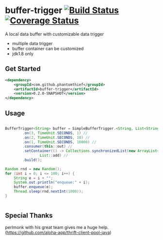 buffer-trigger [![Build Status](https://travis-ci.org/PhantomThief/buffer-trigger.svg)](https://travis-ci.org/PhantomThief/buffer-trigger) [![Coverage Status](https://coveralls.io/repos/PhantomThief/buffer-trigger/badge.svg?branch=master)](https://coveralls.io/r/PhantomThief/buffer-trigger?branch=master)
=======================

A local data buffer with customizable data trigger

* multiple data trigger
* buffer container can be customized
* jdk1.8 only

## Get Started

```xml
<dependency>
    <groupId>com.github.phantomthief</groupId>
    <artifactId>buffer-trigger</artifactId>
    <version>0.2.0-SNAPSHOT</version>
</dependency>
```

## Usage

```Java

BufferTrigger<String> buffer = SimpleBufferTrigger.<String, List<String>> newBuilder() //
        .on(3, TimeUnit.SECONDS, 1) //
        .on(2, TimeUnit.SECONDS, 10) //
        .on(1, TimeUnit.SECONDS, 10000) //
        .consumer(this::out) //
        .setContainer(() -> Collections.synchronizedList(new ArrayList<String>()),
                List::add) //
        .build();
        
Random rnd = new Random();
for (int i = 0; i <= 100; i++) {
    String e = i + "";
    System.out.println("enqueue:" + i);
    buffer.enqueue(e);
    Thread.sleep(rnd.nextInt(1000));
}
    
```

## Special Thanks

perlmonk with his great team gives me a huge help.
(https://github.com/aloha-app/thrift-client-pool-java)
